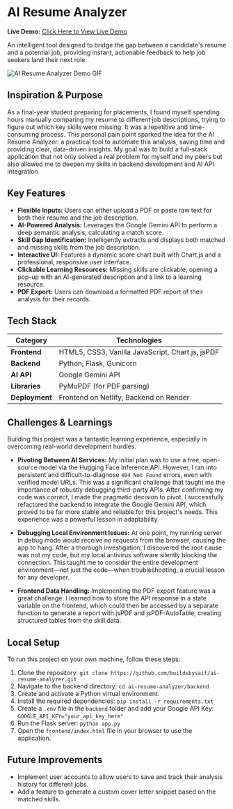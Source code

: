 # AI Resume Analyzer 

**Live Demo:** [Click Here to View Live Demo](https://ai-resume-analyzer-buildsbysaif.netlify.app/)

An intelligent tool designed to bridge the gap between a candidate's resume and a potential job, providing instant, actionable feedback to help job seekers land their next role.

![AI Resume Analyzer Demo GIF](frontend/assets/demo.gif)

## Inspiration & Purpose

As a final-year student preparing for placements, I found myself spending hours manually comparing my resume to different job descriptions, trying to figure out which key skills were missing. It was a repetitive and time-consuming process. This personal pain point sparked the idea for the AI Resume Analyzer: a practical tool to automate this analysis, saving time and providing clear, data-driven insights. My goal was to build a full-stack application that not only solved a real problem for myself and my peers but also allowed me to deepen my skills in backend development and AI API integration.

## Key Features

* **Flexible Inputs:** Users can either upload a PDF or paste raw text for both their resume and the job description.
* **AI-Powered Analysis:** Leverages the Google Gemini API to perform a deep semantic analysis, calculating a match score.
* **Skill Gap Identification:** Intelligently extracts and displays both matched and missing skills from the job description.
* **Interactive UI:** Features a dynamic score chart built with Chart.js and a professional, responsive user interface.
* **Clickable Learning Resources:** Missing skills are clickable, opening a pop-up with an AI-generated description and a link to a learning resource.
* **PDF Export:** Users can download a formatted PDF report of their analysis for their records.

## Tech Stack

| Category      | Technologies                                       |
| ------------- | -------------------------------------------------- |
| **Frontend**  | HTML5, CSS3, Vanilla JavaScript, Chart.js, jsPDF   |
| **Backend**   | Python, Flask, Gunicorn                            |
| **AI API**    | Google Gemini API                                  |
| **Libraries** | PyMuPDF (for PDF parsing)                          |
| **Deployment**| Frontend on Netlify, Backend on Render             |

## Challenges & Learnings

Building this project was a fantastic learning experience, especially in overcoming real-world development hurdles.

* **Pivoting Between AI Services:** My initial plan was to use a free, open-source model via the Hugging Face Inference API. However, I ran into persistent and difficult-to-diagnose `404 Not Found` errors, even with verified model URLs. This was a significant challenge that taught me the importance of robustly debugging third-party APIs. After confirming my code was correct, I made the pragmatic decision to pivot. I successfully refactored the backend to integrate the Google Gemini API, which proved to be far more stable and reliable for this project's needs. This experience was a powerful lesson in adaptability.

* **Debugging Local Environment Issues:** At one point, my running server in debug mode would receive no requests from the browser, causing the app to hang. After a thorough investigation, I discovered the root cause was not my code, but my local antivirus software silently blocking the connection. This taught me to consider the entire development environment—not just the code—when troubleshooting, a crucial lesson for any developer.

* **Frontend Data Handling:** Implementing the PDF export feature was a great challenge. I learned how to store the API response in a state variable on the frontend, which could then be accessed by a separate function to generate a report with jsPDF and jsPDF-AutoTable, creating structured tables from the skill data.

## Local Setup

To run this project on your own machine, follow these steps:

1.  Clone the repository:
    `git clone https://github.com/buildsbysaif/ai-resume-analyzer.git`
2.  Navigate to the backend directory:
    `cd ai-resume-analyzer/backend`
3.  Create and activate a Python virtual environment.
4.  Install the required dependencies:
    `pip install -r requirements.txt`
5.  Create a `.env` file in the `backend` folder and add your Google API Key:
    `GOOGLE_API_KEY="your_api_key_here"`
6.  Run the Flask server:
    `python app.py`
7.  Open the `frontend/index.html` file in your browser to use the application.

## Future Improvements

* Implement user accounts to allow users to save and track their analysis history for different jobs.
* Add a feature to generate a custom cover letter snippet based on the matched skills.
